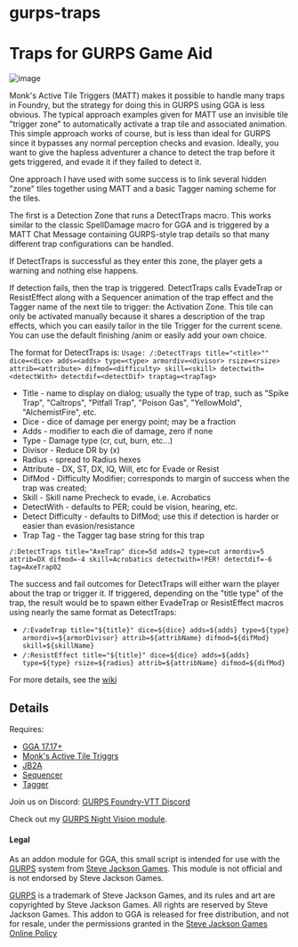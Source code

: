 # gurps-traps
# Traps for GURPS Game Aid

![image](https://github.com/user-attachments/assets/40397bef-8e5f-4cd8-b4ec-737680cca0ee)

Monk's Active Tile Triggers (MATT) makes it possible to handle many traps in Foundry, but the strategy for doing this in GURPS using GGA is less obvious. The typical approach examples given for MATT use an invisible tile "trigger zone" to automatically activate a trap tile and associated animation. This simple approach works of course, but is less than ideal for GURPS since it bypasses any normal perception checks and evasion. Ideally, you want to give the hapless adventurer a chance to detect the trap before it gets triggered, and evade it if they failed to detect it.

One approach I have used with some success is to link several hidden "zone" tiles together using MATT and a basic Tagger naming scheme for the tiles.  

The first is a Detection Zone that runs a DetectTraps macro. This works similar to the classic SpellDamage macro for GGA and is triggered by a MATT Chat Message containing GURPS-style trap details so that many different trap configurations can be handled. 

If DetectTraps is successful as they enter this zone, the player gets a warning and nothing else happens. 

If detection fails, then the trap is triggered. DetectTraps calls EvadeTrap or ResistEffect along with a Sequencer animation of the trap effect and the Tagger name of the next tile to trigger: the Activation Zone. This tile can only be activated manually because it shares a description of the trap effects, which you can easily tailor in the tile Trigger for the current scene. You can use the default finishing /anim or easily add your own choice. 

The format for DetectTraps is:
`Usage: /:DetectTraps title="<title>"" dice=<dice> adds=<adds> type=<type> armordiv=<divisor> rsize=<rsize> attrib=<attribute> difmod=<difficulty> skill=<skill> detectwith=<detectWith> detectdif=<detectDif> traptag=<trapTag>`
-   Title - name to display on dialog; usually the type of trap, such as "Spike Trap", "Caltrops", "Pitfall Trap", "Poison Gas", "YellowMold", "AlchemistFire", etc.
-   Dice - dice of damage per energy point; may be a fraction
-   Adds - modifier to each die of damage, zero if none
-   Type - Damage type (cr, cut, burn, etc...)
-   Divisor - Reduce DR by (x)
-   Radius - spread to Radius hexes
-   Attribute - DX, ST, DX, IQ, Will, etc for Evade or Resist
-   DifMod - Difficulty Modifier; corresponds to margin of success when the trap was created;
-   Skill - Skill name Precheck to evade, i.e. Acrobatics
-   DetectWith - defaults to PER; could be vision, hearing, etc.
-   Detect Difficulty - defaults to DifMod; use this if detection is harder or easier than evasion/resistance
-   Trap Tag - the Tagger tag base string for this trap

`/:DetectTraps title="AxeTrap" dice=5d adds=2 type=cut armordiv=5 attrib=DX difmod=-4 skill=Acrobatics detectwith=!PER! detectdif=-6 tag=AxeTrap02` 

The success and fail outcomes for DetectTraps will either warn the player about the trap or trigger it. If triggered, depending on the "title type" of the trap, the result would be to spawn either EvadeTrap or ResistEffect macros using nearly the same format as DetectTraps:

- `/:EvadeTrap title="${title}" dice=${dice} adds=${adds} type=${type} armordiv=${armorDivisor} attrib=${attribName} difmod=${difMod} skill=${skillName}`
- `/:ResistEffect title="${title}" dice=${dice} adds=${adds} type=${type} rsize=${radius} attrib=${attribName} difmod=${difMod}`

For more details, see the [wiki](https://github.com/devakm/gurps-traps/wiki)

## Details

Requires:
- [GGA 17.17+](https://github.com/crnormand/gurps/tree/main)
- [Monk's Active Tile Triggrs](https://foundryvtt.com/packages/monks-active-tiles/)
- [JB2A](https://foundryvtt.com/packages/JB2A_DnD5e)
- [Sequencer](https://foundryvtt.com/packages/sequencer)
- [Tagger](https://foundryvtt.com/packages/tagger)

Join us on Discord: [GURPS Foundry-VTT Discord](https://discord.gg/6xJBcYWyED)

Check out my [GURPS Night Vision module](https://github.com/devakm/gurps-night-vision).

#### Legal

As an addon module for GGA, this small script is intended for use with the [GURPS](http://www.sjgames.com/gurps) system from [Steve Jackson Games](ttp://www.sjgames.com). This module is not official and is not endorsed by Steve Jackson Games.

[GURPS](http://www.sjgames.com/gurps) is a trademark of Steve Jackson Games, and its rules and art are copyrighted by Steve Jackson Games. All rights are reserved by Steve Jackson Games. This addon to GGA is released for free distribution, and not for resale, under the permissions granted in the [Steve Jackson Games Online Policy](http://www.sjgames.com/general/online_policy.html)


